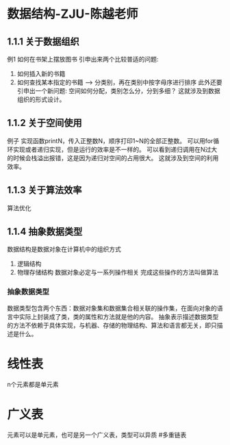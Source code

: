 # 数据结构-ZJU-陈越老师
## 1.1.1 关于数据组织
例1 如何在书架上摆放图书
引申出来两个比较普适的问题:
1. 如何插入新的书籍
2. 如何查找某本指定的书籍
--> 分类别，再在类别中按字母序进行排序
此外还要引申出一个新问题:
空间如何分配，类别怎么分，分到多细？
这就涉及到数据组织的形式设计。
## 1.1.2 关于空间使用
例子 实现函数printN，传入正整数N，顺序打印1~N的全部正整数。
可以用for循环实现或者递归实现，但是运行的效率是不一样的。
可以看到递归调用在N过大的时候会栈溢出报错，这是因为递归对空间的占用很大。
这就涉及到空间的利用效率。
## 1.1.3 关于算法效率
算法优化
## 1.1.4 抽象数据类型
数据结构是数据对象在计算机中的组织方式
1. 逻辑结构
2. 物理存储结构
数据对象必定与一系列操作相关
完成这些操作的方法叫做算法
### 抽象数据类型
数据类型包含两个东西：数据对象集和数据集合相关联的操作集，在面向对象的语言中实际上封装成了类，类的属性和方法就是他的内容。
抽象表示描述数据类型的方法不依赖于具体实现，与机器、存储的物理结构、算法和语言都无关，即只描述是什么。

# 线性表
n个元素都是单元素
# 广义表
元素可以是单元素，也可是另一个广义表，类型可以异质
#多重链表